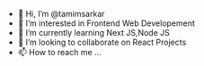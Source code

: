 - 👋 Hi, I’m @tamimsarkar
- 👀 I’m interested in Frontend Web Developement
- 🌱 I’m currently learning Next JS,Node JS
- 💞️ I’m looking to collaborate on React Projects
- 📫 How to reach me ...

<!---
tamimsarkar/tamimsarkar is a ✨ special ✨ repository because its `README.md` (this file) appears on your GitHub profile.
You can click the Preview link to take a look at your changes.
--->
